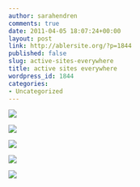 ```yaml
---
author: sarahendren
comments: true
date: 2011-04-05 18:07:24+00:00
layout: post
link: http://ablersite.org/?p=1844
published: false
slug: active-sites-everywhere
title: active sites everywhere
wordpress_id: 1844
categories:
- Uncategorized
---
```


[![](http://www.ablersite.org/wp-content/uploads/Urban-Edit-1-WEB.jpg)](http://www.ablersite.org/wp-content/uploads/Urban-Edit-1-WEB.jpg)

[![](http://www.ablersite.org/wp-content/uploads/new-sticker-WEB-600x450.jpg)](http://www.ablersite.org/wp-content/uploads/new-sticker-WEB.jpg)

[![](http://www.ablersite.org/wp-content/uploads/shari_sticker-600x450.jpg)](http://www.ablersite.org/wp-content/uploads/shari_sticker.jpg)

[![](http://www.ablersite.org/wp-content/uploads/shari-sticker2-600x450.jpg)](http://www.ablersite.org/wp-content/uploads/shari-sticker2.jpg)

[![](http://www.ablersite.org/wp-content/uploads/Urban-Edit-2-600x737.jpg)](http://www.ablersite.org/wp-content/uploads/Urban-Edit-2.jpg)
